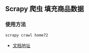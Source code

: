 ## Scrapy 爬虫 填充商品数据

### 使用方法
```bash
scrapy crawl home72
```

- [文档地址](https://www.osgeo.cn/scrapy/topics/media-pipeline.html)